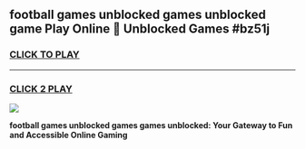 
## football games unblocked games unblocked game Play Online 👋 Unblocked Games #bz51j
<h3>
<a href="https://premium.freeplayer.one?title=football_games_unblocked_games&ref=21F">CLICK TO PLAY</a></h3>
<hr>

<h3>
<a href="https://premium.freeplayer.one?title=football_games_unblocked_games&ref=21F">CLICK 2 PLAY</a>
  
</h3>

<a href="https://premium.freeplayer.one?title=football_games_unblocked_games&ref=21F/"><img src="https://clearcache.store/games.png"></a>


**football games unblocked games games unblocked: Your Gateway to Fun and Accessible Online Gaming**
